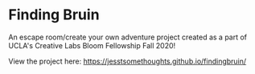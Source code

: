 # Finding Bruin
An escape room/create your own adventure project created as a part of UCLA's Creative Labs Bloom Fellowship Fall 2020!

View the project here: https://jesstsomethoughts.github.io/findingbruin/
